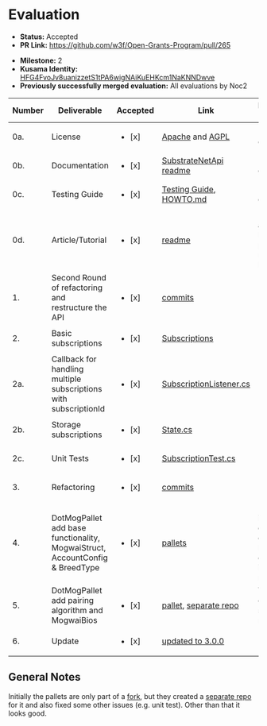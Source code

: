 # Evaluation

- **Status:** Accepted
- **PR Link:** https://github.com/w3f/Open-Grants-Program/pull/265

* **Milestone:** 2
* **Kusama Identity:** [HFG4FvoJv8uanizzetS1tPA6wigNAiKuEHKcm1NaKNNDwve](https://polkascan.io/pre/kusama/account/HFG4FvoJv8uanizzetS1tPA6wigNAiKuEHKcm1NaKNNDwve)
* **Previously successfully merged evaluation:** All evaluations by Noc2

| Number | Deliverable                                                                  | Accepted               | Link                                                                                                                                                                          | Evaluation Notes                                                     |
| ------ | ---------------------------------------------------------------------------- | ---------------------- | ----------------------------------------------------------------------------------------------------------------------------------------------------------------------------- | -------------------------------------------------------------------- |
| 0a.    | License                                                                      | <ul><li>[x] </li></ul> | [Apache](https://github.com/dotmog/SubstrateNetApi/blob/origin/LICENSE) and [AGPL](https://github.com/dotmog/substrate/blob/dotmog_v3.0.0/bin/node/pallets/dotmog/LICENSE.md) | Looks good                                                           |
| 0b.    | Documentation                                                                | <ul><li>[x] </li></ul> | [SubstrateNetApi readme](https://github.com/dotmog/SubstrateNetApi/blob/origin/README.md)                                                                                     | Looks good                                                           |
| 0c.    | Testing Guide                                                                | <ul><li>[x] </li></ul> | [Testing Guide](https://github.com/dotmog/SubstrateNetApi/blob/origin/README.md#testing-guide), [HOWTO.md](https://github.com/dotmog/pallet-dotmog/blob/master/HOWTO.md)      | Looks good                                                           |
| 0d.    | Article/Tutorial                                                             | <ul><li>[x] </li></ul> | [readme](https://github.com/dotmog/SubstrateNetApi/blob/origin/README.md)                                                                                                     | Not really an article, but at this price, it’s not such a big issue. |
| 1.     | Second Round of refactoring and restructure the API                          | <ul><li>[x] </li></ul> | [commits](https://github.com/dotmog/SubstrateNetApi/commits/origin)                                                                                                           |                                                                      |
| 2.     | Basic subscriptions                                                          | <ul><li>[x] </li></ul> | [Subscriptions](https://github.com/dotmog/SubstrateNetApi/blob/983b77efa4460eae413c52fe284c31123bd5a6c7/SubstrateNetApi/Modules/State.cs#L100)                                | Done                                                                 |
| 2a.    | Callback for handling multiple subscriptions with subscriptionId             | <ul><li>[x] </li></ul> | [SubscriptionListener.cs](https://github.com/dotmog/SubstrateNetApi/blob/origin/SubstrateNetApi/SubscriptionListener.cs)                                                      | Done                                                                 |
| 2b.    | Storage subscriptions                                                        | <ul><li>[x] </li></ul> | [State.cs](https://github.com/dotmog/SubstrateNetApi/blob/983b77efa4460eae413c52fe284c31123bd5a6c7/SubstrateNetApi/Modules/State.cs)                                          | Done                                                                 |
| 2c.    | Unit Tests                                                                   | <ul><li>[x] </li></ul> | [SubscriptionTest.cs](https://github.com/dotmog/SubstrateNetApi/blob/origin/SubstrateNetApiTest/Subscription/SubscriptionTest.cs)                                             | Done                                                                 |
| 3.     | Refactoring                                                                  | <ul><li>[x] </li></ul> | [commits](https://github.com/dotmog/SubstrateNetApi/commits/origin)                                                                                                           |                                                                      |
| 4.     | DotMogPallet add base functionality, MogwaiStruct, AccountConfig & BreedType | <ul><li>[x] </li></ul> | [pallets](https://github.com/dotmog/substrate/tree/dotmog_v3.0.0/bin/node/pallets)                                                                                            | Unit initially didn't compile, but everything is fixed now           |
| 5.     | DotMogPallet add pairing algorithm and MogwaiBios                            | <ul><li>[x] </li></ul> | [pallet](https://github.com/dotmog/substrate/tree/dotmog_v3.0.0/bin/node/pallets/dotmog/src), [separate repo](https://github.com/dotmog/pallet-dotmog)                        | They also created a separate repo for it                             |
| 6.     | Update                                                                       | <ul><li>[x] </li></ul> | [updated to 3.0.0](https://github.com/dotmog/substrate/commit/92a898c5f9f92d59cf10980f9f1623c70ffef39d#diff-572d688bd26b0a2a2fa69c889d99057d0fa1c21dcdaa4e345f5733b61a90336d) | Updated                                                              |

## General Notes

Initially the pallets are only part of a [fork](https://github.com/dotmog/substrate), but they created a [separate repo](https://github.com/dotmog/pallet-dotmog) for it and also fixed some other issues (e.g. unit test). Other than that it looks good.
